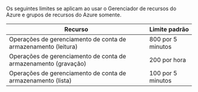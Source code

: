 Os seguintes limites se aplicam ao usar o Gerenciador de recursos do Azure e grupos de recursos do Azure somente.

Recurso|Limite padrão
---|---
Operações de gerenciamento de conta de armazenamento (leitura)|800 por 5 minutos
Operações de gerenciamento de conta de armazenamento (gravação)|200 por hora
Operações de gerenciamento de conta de armazenamento (lista)|100 por 5 minutos
